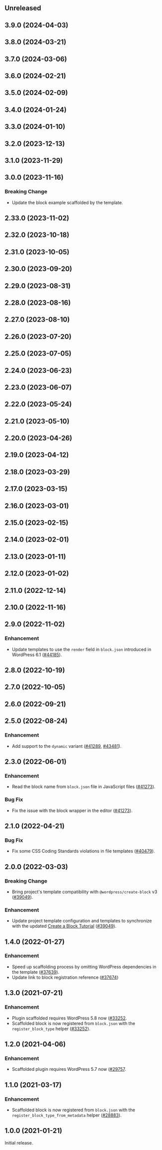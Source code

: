 <!-- Learn how to maintain this file at https://github.com/WordPress/gutenberg/tree/HEAD/packages#maintaining-changelogs. -->

## Unreleased

## 3.9.0 (2024-04-03)

## 3.8.0 (2024-03-21)

## 3.7.0 (2024-03-06)

## 3.6.0 (2024-02-21)

## 3.5.0 (2024-02-09)

## 3.4.0 (2024-01-24)

## 3.3.0 (2024-01-10)

## 3.2.0 (2023-12-13)

## 3.1.0 (2023-11-29)

## 3.0.0 (2023-11-16)

### Breaking Change

-   Update the block example scaffolded by the template.

## 2.33.0 (2023-11-02)

## 2.32.0 (2023-10-18)

## 2.31.0 (2023-10-05)

## 2.30.0 (2023-09-20)

## 2.29.0 (2023-08-31)

## 2.28.0 (2023-08-16)

## 2.27.0 (2023-08-10)

## 2.26.0 (2023-07-20)

## 2.25.0 (2023-07-05)

## 2.24.0 (2023-06-23)

## 2.23.0 (2023-06-07)

## 2.22.0 (2023-05-24)

## 2.21.0 (2023-05-10)

## 2.20.0 (2023-04-26)

## 2.19.0 (2023-04-12)

## 2.18.0 (2023-03-29)

## 2.17.0 (2023-03-15)

## 2.16.0 (2023-03-01)

## 2.15.0 (2023-02-15)

## 2.14.0 (2023-02-01)

## 2.13.0 (2023-01-11)

## 2.12.0 (2023-01-02)

## 2.11.0 (2022-12-14)

## 2.10.0 (2022-11-16)

## 2.9.0 (2022-11-02)

### Enhancement

-   Update templates to use the `render` field in `block.json` introduced in WordPress 6.1 ([#44185](https://github.com/WordPress/gutenberg/pull/44185)).

## 2.8.0 (2022-10-19)

## 2.7.0 (2022-10-05)

## 2.6.0 (2022-09-21)

## 2.5.0 (2022-08-24)

### Enhancement

-   Add support to the `dynamic` variant ([#41289](https://github.com/WordPress/gutenberg/pull/41289), [#43481](https://github.com/WordPress/gutenberg/pull/43481)).

## 2.3.0 (2022-06-01)

### Enhancement

-   Read the block name from `block.json` file in JavaScript files ([#41273](https://github.com/WordPress/gutenberg/pull/41273)).

### Bug Fix

-   Fix the issue with the block wrapper in the editor ([#41273](https://github.com/WordPress/gutenberg/pull/41273)).

## 2.1.0 (2022-04-21)

### Bug Fix

-   Fix some CSS Coding Standards violations in file templates ([#40479](https://github.com/WordPress/gutenberg/pull/40479)).

## 2.0.0 (2022-03-03)

### Breaking Change

-   Bring project's template compatibility with `@wordpress/create-block` v3 ([#39049](https://github.com/WordPress/gutenberg/pull/39049)).

### Enhancement

-   Update project template configuration and templates to synchronize with the updated [Create a Block Tutorial](https://developer.wordpress.org/block-editor/getting-started/create-block/) ([#39049](https://github.com/WordPress/gutenberg/pull/39049)).

## 1.4.0 (2022-01-27)

### Enhancement

-   Speed up scaffolding process by omitting WordPress dependencies in the template ([#37639](https://github.com/WordPress/gutenberg/pull/37639)).
-   Update link to block registration reference ([#37674](https://github.com/WordPress/gutenberg/pull/37674))

## 1.3.0 (2021-07-21)

### Enhancement

-   Plugin scaffolded requires WordPress 5.8 now ([#33252](https://github.com/WordPress/gutenberg/pull/33252).
-   Scaffolded block is now registered from `block.json` with the `register_block_type` helper ([#33252](https://github.com/WordPress/gutenberg/pull/33252)).

## 1.2.0 (2021-04-06)

### Enhancement

-   Scaffolded plugin requires WordPress 5.7 now ([#29757](https://github.com/WordPress/gutenberg/pull/29757).

## 1.1.0 (2021-03-17)

### Enhancement

-   Scaffolded block is now registered from `block.json` with the `register_block_type_from_metadata` helper ([#28883](https://github.com/WordPress/gutenberg/pull/28883)).

## 1.0.0 (2021-01-21)

Initial release.
